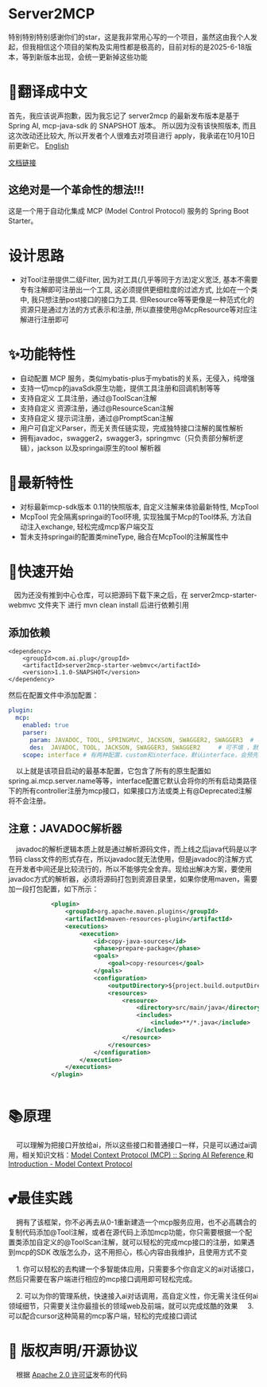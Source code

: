 # Server2MCP

特别特别特别感谢你们的star，这是我非常用心写的一个项目，虽然这由我个人发起，但我相信这个项目的架构及实用性都是极高的，目前对标的是2025-6-18版本，等到新版本出现，会统一更新掉这些功能
# 👀翻译成中文

首先，我应该说声抱歉，因为我忘记了 server2mcp 的最新发布版本是基于 Spring AI, mcp-java-sdk 的 SNAPSHOT 版本。
所以因为没有该快照版本, 而且这次改动还比较大, 所以开发者个人很难去对项目进行 apply，我承诺在10月10日前更新它。
[English](README.md)

[文档链接](https://theeterna.github.io/server2mcp-docs/)

## 这绝对是一个革命性的想法!!!

这是一个用于自动化集成 MCP (Model Control Protocol) 服务的 Spring Boot Starter。


# 设计思路
- 对Tool注册提供二级Filter, 因为对工具(几乎等同于方法)定义宽泛, 基本不需要专有注解即可注册出一个工具, 这必须提供更细粒度的过滤方式, 比如在一个类中, 我只想注册post接口的接口为工具. 但Resource等等更像是一种范式化的资源只是通过方法的方式表示和注册, 所以直接使用@McpResource等对应注解进行注册即可

# ✨功能特性

- 自动配置 MCP 服务，类似mybatis-plus于mybatis的关系，无侵入，纯增强
- 支持一切mcp的javaSdk原生功能，提供工具注册和回调机制等等
- 支持自定义 工具注册，通过@ToolScan注解
- 支持自定义 资源注册，通过@ResourceScan注解
- 支持自定义 提示词注册，通过@PromptScan注解
- 用户可自定义Parser，而无关责任链实现，完成独特接口注解的属性解析
- 拥有javadoc，swagger2，swagger3，springmvc（只负责部分解析逻辑），jackson 以及springai原生的tool 解析器

# ️🌟最新特性
- 对标最新mcp-sdk版本 0.11的快照版本, 自定义注解来体验最新特性, McpTool
- McpTool 完全隔离springai的Tool环境, 实现独属于Mcp的Tool体系, 方法自动注入exchange, 轻松完成mcp客户端交互
- 暂未支持springai的配置类mineType, 融合在McpTool的注解属性中


# 🎯快速开始

   因为还没有推到中心仓库，可以把源码下载下来之后，在 server2mcp-starter-webmvc 文件夹下 进行 mvn clean install 后进行依赖引用

## 添加依赖

    <dependency>
        <groupId>com.ai.plug</groupId>
        <artifactId>server2mcp-starter-webmvc</artifactId>
        <version>1.1.0-SNAPSHOT</version>
    </dependency>

然后在配置文件中添加配置：

```yaml
plugin:
  mcp:
    enabled: true
    parser:
      param: JAVADOC, TOOL, SPRINGMVC, JACKSON, SWAGGER2, SWAGGER3  # 可不填 ，默认注册除JAVADOC之外的解析器
      des:  JAVADOC, TOOL, JACKSON, SWAGGER3, SWAGGER2     # 可不填 ，默认注册除JAVADOC之外的解析器
    scope: interface # 有两种配置，custom和interface，默认interface，会预先注册controller下的接口为工具；custom 则不会预先注册工具

```

    以上就是该项目启动的最基本配置，它包含了所有的原生配置如spring.ai.mcp.server.name等等，interface配置它默认会将你的所有启动类路径下的所有controller注册为mcp接口，如果接口方法或类上有@Deprecated注解将不会注册。

## 注意：JAVADOC解析器

    javadoc的解析逻辑本质上就是通过解析源码文件，而上线之后java代码是以字节码 class文件的形式存在，所以javadoc就无法使用，但是javadoc的注解方式在开发者中间还是比较流行的，所以不能够完全舍弃。现给出解决方案，要使用javadoc方式的解析器，必须将源码打包到资源目录里，如果你使用maven，需要加一段打包配置，如下所示：

```xml
            <plugin>
                <groupId>org.apache.maven.plugins</groupId>
                <artifactId>maven-resources-plugin</artifactId>
                <executions>
                    <execution>
                        <id>copy-java-sources</id>
                        <phase>prepare-package</phase>
                        <goals>
                            <goal>copy-resources</goal>
                        </goals>
                        <configuration>
                            <outputDirectory>${project.build.outputDirectory}</outputDirectory>
                            <resources>
                                <resource>
                                    <directory>src/main/java</directory>
                                    <includes>
                                        <include>**/*.java</include>
                                    </includes>
                                </resource>
                            </resources>
                        </configuration>
                    </execution>
                </executions>
            </plugin>
            
```



# 📚原理

    可以理解为把接口开放给ai，所以这些接口和普通接口一样，只是可以通过ai调用，相关知识文档：[Model Context Protocol (MCP) :: Spring AI Reference ](https://docs.spring.io/spring-ai/reference/api/mcp/mcp-overview.html) 和 [Introduction - Model Context Protocol](https://modelcontextprotocol.io/introduction)

# 💕最佳实践

    拥有了该框架，你不必再去从0-1重新建造一个mcp服务应用，也不必高耦合的复制代码添加@Tool注解，或者在源代码上添加mcp功能，你只需要根据一个配置类添加自定义的@ToolScan注解，就可以轻松的完成mcp接口的注册，如果遇到mcp的SDK 改版怎么办，这不用担心，核心内容由我维护，且使用方式不变

    1. 你可以轻松的去构建一个多智能体应用，只需要多个你自定义的ai对话接口，然后只需要在客户端进行相应的mcp接口调用即可轻松完成。

    2. 可以为你的管理系统，快速接入ai对话调用，高自定义性，你无需关注任何ai领域细节，只需要关注你最擅长的领域web及前端，就可以完成炫酷的效果
    3. 可以配合cursor这种简易的mcp客户端，轻松的完成接口调试



# 📄 版权声明/开源协议

    根据 [Apache 2.0 许可证](https://www.apache.org/licenses/LICENSE-2.0.html)发布的代码


